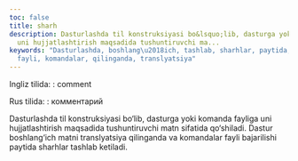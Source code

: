 ```yaml
---
toc: false
title: sharh
description: Dasturlashda til konstruksiyasi bo&lsquo;lib, dasturga yoki komanda fayliga
  uni hujjatlashtirish maqsadida tushuntiruvchi ma...
keywords: "Dasturlashda, boshlang\u2018ich, tashlab, sharhlar, paytida, bajarilishi,
  fayli, komandalar, qilinganda, translyatsiya"
---
```


Ingliz tilida:
:   comment

Rus tilida:
:   комментарий

Dasturlashda til konstruksiyasi bo‘lib, dasturga yoki komanda fayliga uni hujjatlashtirish maqsadida tushuntiruvchi matn sifatida qo‘shiladi. Dastur boshlang‘ich matni translyatsiya qilinganda va komandalar fayli bajarilishi paytida sharhlar tashlab ketiladi.